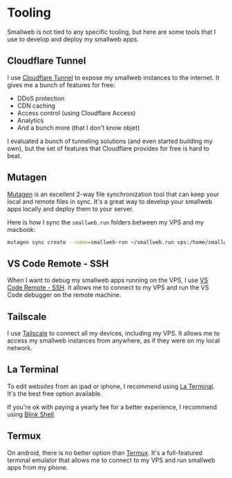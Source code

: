 # Tooling

Smallweb is not tied to any specific tooling, but here are some tools that I use to develop and deploy my smallweb apps.

## Cloudflare Tunnel

I use [Cloudflare Tunnel](https://www.cloudflare.com/products/tunnel/) to expose my smallweb instances to the internet. It gives me a bunch of features for free:

- DDoS protection
- CDN caching
- Access control (using Cloudflare Access)
- Analytics
- And a bunch more (that I don't know objet)

I evaluated a bunch of tunneling solutions (and even started building my own), but the set of features that Cloudflare provides for free is hard to beat.

## Mutagen

[Mutagen](https://mutagen.io/) is an excellent 2-way file synchronization tool that can keep your local and remote files in sync. It's a great way to develop your smallweb apps locally and deploy them to your server.

Here is how I sync the `smallweb.run` folders between my VPS and my macbook:

```sh
mutagen sync create --name=smallweb-run ~/smallweb.run vps:/home/smallweb/smallweb/smallweb.run
```

## VS Code Remote - SSH

When I want to debug my smallweb apps running on the VPS, I use [VS Code Remote - SSH](https://code.visualstudio.com/docs/remote/ssh). It allows me to connect to my VPS and run the VS Code debugger on the remote machine.

## Tailscale

I use [Tailscale](https://tailscale.com/) to connect all my devices, including my VPS. It allows me to access my smallweb instances from anywhere, as if they were on my local network.

## La Terminal

To edit websites from an ipad or iphone, I recommend using [La Terminal](https://la-terminal.net/). It's the best free option available.

If you're ok with paying a yearly fee for a better experience, I recommend using [Blink Shell](https://blink.sh/).

## Termux

On android, there is no better option than [Termux](https://termux.dev/en/). It's a full-featured terminal emulator that allows me to connect to my VPS and run smallweb apps from my phone.
